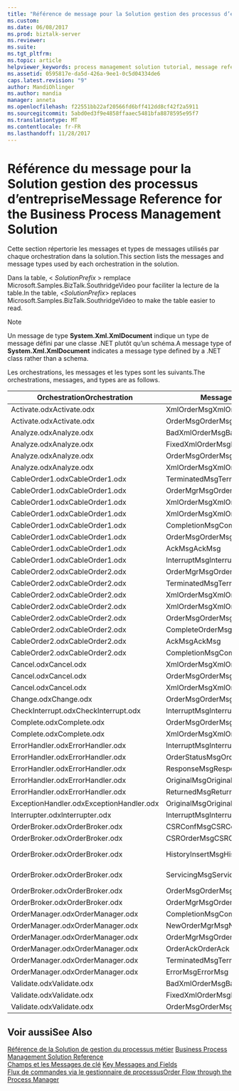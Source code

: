 ```yaml
---
title: "Référence de message pour la Solution gestion des processus d’entreprise | Documents Microsoft"
ms.custom: 
ms.date: 06/08/2017
ms.prod: biztalk-server
ms.reviewer: 
ms.suite: 
ms.tgt_pltfrm: 
ms.topic: article
helpviewer_keywords: process management solution tutorial, message reference
ms.assetid: 0595817e-da5d-426a-9ee1-0c5d04334de6
caps.latest.revision: "9"
author: MandiOhlinger
ms.author: mandia
manager: anneta
ms.openlocfilehash: f22551bb22af20566fd6bff412dd8cf42f2a5911
ms.sourcegitcommit: 5abd0ed3f9e4858ffaaec5481bfa8878595e95f7
ms.translationtype: MT
ms.contentlocale: fr-FR
ms.lasthandoff: 11/28/2017
---
```

# <a name="message-reference-for-the-business-process-management-solution"></a><span data-ttu-id="5185a-102">Référence du message pour la Solution gestion des processus d’entreprise</span><span class="sxs-lookup"><span data-stu-id="5185a-102">Message Reference for the Business Process Management Solution</span></span>
<span data-ttu-id="5185a-103">Cette section répertorie les messages et types de messages utilisés par chaque orchestration dans la solution.</span><span class="sxs-lookup"><span data-stu-id="5185a-103">This section lists the messages and message types used by each orchestration in the solution.</span></span>  
  
 <span data-ttu-id="5185a-104">Dans la table, \< *SolutionPrefix* \> remplace Microsoft.Samples.BizTalk.SouthridgeVideo pour faciliter la lecture de la table.</span><span class="sxs-lookup"><span data-stu-id="5185a-104">In the table, \<*SolutionPrefix*\> replaces Microsoft.Samples.BizTalk.SouthridgeVideo to make the table easier to read.</span></span>  
  
> [!NOTE]
>  <span data-ttu-id="5185a-105">Un message de type **System.Xml.XmlDocument** indique un type de message défini par une classe .NET plutôt qu’un schéma.</span><span class="sxs-lookup"><span data-stu-id="5185a-105">A message type of **System.Xml.XmlDocument** indicates a message type defined by a .NET class rather than a schema.</span></span>  
  
 <span data-ttu-id="5185a-106">Les orchestrations, les messages et les types sont les suivants.</span><span class="sxs-lookup"><span data-stu-id="5185a-106">The orchestrations, messages, and types are as follows.</span></span>  
  
|<span data-ttu-id="5185a-107">Orchestration</span><span class="sxs-lookup"><span data-stu-id="5185a-107">Orchestration</span></span>|<span data-ttu-id="5185a-108">Message</span><span class="sxs-lookup"><span data-stu-id="5185a-108">Message</span></span>|<span data-ttu-id="5185a-109">Type de message</span><span class="sxs-lookup"><span data-stu-id="5185a-109">Message Type</span></span>|  
|-------------------|-------------|------------------|  
|<span data-ttu-id="5185a-110">Activate.odx</span><span class="sxs-lookup"><span data-stu-id="5185a-110">Activate.odx</span></span>|<span data-ttu-id="5185a-111">XmlOrderMsg</span><span class="sxs-lookup"><span data-stu-id="5185a-111">XmlOrderMsg</span></span>|<span data-ttu-id="5185a-112">System.Xml.XmlDocument</span><span class="sxs-lookup"><span data-stu-id="5185a-112">System.Xml.XmlDocument</span></span>|  
|<span data-ttu-id="5185a-113">Activate.odx</span><span class="sxs-lookup"><span data-stu-id="5185a-113">Activate.odx</span></span>|<span data-ttu-id="5185a-114">OrderMsg</span><span class="sxs-lookup"><span data-stu-id="5185a-114">OrderMsg</span></span>|<span data-ttu-id="5185a-115">\<SolutionPrefix\>. Schemas.OrderSchema</span><span class="sxs-lookup"><span data-stu-id="5185a-115">\<SolutionPrefix\>.Schemas.OrderSchema</span></span>|  
|<span data-ttu-id="5185a-116">Analyze.odx</span><span class="sxs-lookup"><span data-stu-id="5185a-116">Analyze.odx</span></span>|<span data-ttu-id="5185a-117">BadXmlOrderMsg</span><span class="sxs-lookup"><span data-stu-id="5185a-117">BadXmlOrderMsg</span></span>|<span data-ttu-id="5185a-118">System.Xml.XmlDocument</span><span class="sxs-lookup"><span data-stu-id="5185a-118">System.Xml.XmlDocument</span></span>|  
|<span data-ttu-id="5185a-119">Analyze.odx</span><span class="sxs-lookup"><span data-stu-id="5185a-119">Analyze.odx</span></span>|<span data-ttu-id="5185a-120">FixedXmlOrderMsg</span><span class="sxs-lookup"><span data-stu-id="5185a-120">FixedXmlOrderMsg</span></span>|<span data-ttu-id="5185a-121">System.Xml.XmlDocument</span><span class="sxs-lookup"><span data-stu-id="5185a-121">System.Xml.XmlDocument</span></span>|  
|<span data-ttu-id="5185a-122">Analyze.odx</span><span class="sxs-lookup"><span data-stu-id="5185a-122">Analyze.odx</span></span>|<span data-ttu-id="5185a-123">OrderMsg</span><span class="sxs-lookup"><span data-stu-id="5185a-123">OrderMsg</span></span>|<span data-ttu-id="5185a-124">\<SolutionPrefix\>. Schemas.OrderSchema</span><span class="sxs-lookup"><span data-stu-id="5185a-124">\<SolutionPrefix\>.Schemas.OrderSchema</span></span>|  
|<span data-ttu-id="5185a-125">Analyze.odx</span><span class="sxs-lookup"><span data-stu-id="5185a-125">Analyze.odx</span></span>|<span data-ttu-id="5185a-126">XmlOrderMsg</span><span class="sxs-lookup"><span data-stu-id="5185a-126">XmlOrderMsg</span></span>|<span data-ttu-id="5185a-127">System.Xml.XmlDocument</span><span class="sxs-lookup"><span data-stu-id="5185a-127">System.Xml.XmlDocument</span></span>|  
|<span data-ttu-id="5185a-128">CableOrder1.odx</span><span class="sxs-lookup"><span data-stu-id="5185a-128">CableOrder1.odx</span></span>|<span data-ttu-id="5185a-129">TerminatedMsg</span><span class="sxs-lookup"><span data-stu-id="5185a-129">TerminatedMsg</span></span>|<span data-ttu-id="5185a-130">\<SolutionPrefix\>. SchemaClasses.Terminated</span><span class="sxs-lookup"><span data-stu-id="5185a-130">\<SolutionPrefix\>.SchemaClasses.Terminated</span></span>|  
|<span data-ttu-id="5185a-131">CableOrder1.odx</span><span class="sxs-lookup"><span data-stu-id="5185a-131">CableOrder1.odx</span></span>|<span data-ttu-id="5185a-132">OrderMgrMsg</span><span class="sxs-lookup"><span data-stu-id="5185a-132">OrderMgrMsg</span></span>|<span data-ttu-id="5185a-133">\<SolutionPrefix\>. OrderManager.OrderMgrMsgType</span><span class="sxs-lookup"><span data-stu-id="5185a-133">\<SolutionPrefix\>.OrderManager.OrderMgrMsgType</span></span>|  
|<span data-ttu-id="5185a-134">CableOrder1.odx</span><span class="sxs-lookup"><span data-stu-id="5185a-134">CableOrder1.odx</span></span>|<span data-ttu-id="5185a-135">XmlOrderMsg</span><span class="sxs-lookup"><span data-stu-id="5185a-135">XmlOrderMsg</span></span>|<span data-ttu-id="5185a-136">System.Xml.XmlDocument</span><span class="sxs-lookup"><span data-stu-id="5185a-136">System.Xml.XmlDocument</span></span>|  
|<span data-ttu-id="5185a-137">CableOrder1.odx</span><span class="sxs-lookup"><span data-stu-id="5185a-137">CableOrder1.odx</span></span>|<span data-ttu-id="5185a-138">XmlOrderMsg</span><span class="sxs-lookup"><span data-stu-id="5185a-138">XmlOrderMsg</span></span>|<span data-ttu-id="5185a-139">System.Xml.XmlDocument</span><span class="sxs-lookup"><span data-stu-id="5185a-139">System.Xml.XmlDocument</span></span>|  
|<span data-ttu-id="5185a-140">CableOrder1.odx</span><span class="sxs-lookup"><span data-stu-id="5185a-140">CableOrder1.odx</span></span>|<span data-ttu-id="5185a-141">CompletionMsg</span><span class="sxs-lookup"><span data-stu-id="5185a-141">CompletionMsg</span></span>|<span data-ttu-id="5185a-142">\<SolutionPrefix\>. OrderManager.OrderMgrMsgType</span><span class="sxs-lookup"><span data-stu-id="5185a-142">\<SolutionPrefix\>.OrderManager.OrderMgrMsgType</span></span>|  
|<span data-ttu-id="5185a-143">CableOrder1.odx</span><span class="sxs-lookup"><span data-stu-id="5185a-143">CableOrder1.odx</span></span>|<span data-ttu-id="5185a-144">OrderMsg</span><span class="sxs-lookup"><span data-stu-id="5185a-144">OrderMsg</span></span>|<span data-ttu-id="5185a-145">\<SolutionPrefix\>. Schemas.OrderSchema</span><span class="sxs-lookup"><span data-stu-id="5185a-145">\<SolutionPrefix\>.Schemas.OrderSchema</span></span>|  
|<span data-ttu-id="5185a-146">CableOrder1.odx</span><span class="sxs-lookup"><span data-stu-id="5185a-146">CableOrder1.odx</span></span>|<span data-ttu-id="5185a-147">AckMsg</span><span class="sxs-lookup"><span data-stu-id="5185a-147">AckMsg</span></span>|<span data-ttu-id="5185a-148">\<SolutionPrefix\>. SchemaClasses.OrderAck</span><span class="sxs-lookup"><span data-stu-id="5185a-148">\<SolutionPrefix\>.SchemaClasses.OrderAck</span></span>|  
|<span data-ttu-id="5185a-149">CableOrder1.odx</span><span class="sxs-lookup"><span data-stu-id="5185a-149">CableOrder1.odx</span></span>|<span data-ttu-id="5185a-150">InterruptMsg</span><span class="sxs-lookup"><span data-stu-id="5185a-150">InterruptMsg</span></span>|<span data-ttu-id="5185a-151">\<SolutionPrefix\>. SchemaClasses.Interrupt</span><span class="sxs-lookup"><span data-stu-id="5185a-151">\<SolutionPrefix\>.SchemaClasses.Interrupt</span></span>|  
|<span data-ttu-id="5185a-152">CableOrder2.odx</span><span class="sxs-lookup"><span data-stu-id="5185a-152">CableOrder2.odx</span></span>|<span data-ttu-id="5185a-153">OrderMgrMsg</span><span class="sxs-lookup"><span data-stu-id="5185a-153">OrderMgrMsg</span></span>|<span data-ttu-id="5185a-154">\<SolutionPrefix\>. OrderManager.OrderMgrMsgType</span><span class="sxs-lookup"><span data-stu-id="5185a-154">\<SolutionPrefix\>.OrderManager.OrderMgrMsgType</span></span>|  
|<span data-ttu-id="5185a-155">CableOrder2.odx</span><span class="sxs-lookup"><span data-stu-id="5185a-155">CableOrder2.odx</span></span>|<span data-ttu-id="5185a-156">TerminatedMsg</span><span class="sxs-lookup"><span data-stu-id="5185a-156">TerminatedMsg</span></span>|<span data-ttu-id="5185a-157">\<SolutionPrefix\>. SchemaClasses.Terminated</span><span class="sxs-lookup"><span data-stu-id="5185a-157">\<SolutionPrefix\>.SchemaClasses.Terminated</span></span>|  
|<span data-ttu-id="5185a-158">CableOrder2.odx</span><span class="sxs-lookup"><span data-stu-id="5185a-158">CableOrder2.odx</span></span>|<span data-ttu-id="5185a-159">XmlOrderMsg</span><span class="sxs-lookup"><span data-stu-id="5185a-159">XmlOrderMsg</span></span>|<span data-ttu-id="5185a-160">System.Xml.XmlDocument</span><span class="sxs-lookup"><span data-stu-id="5185a-160">System.Xml.XmlDocument</span></span>|  
|<span data-ttu-id="5185a-161">CableOrder2.odx</span><span class="sxs-lookup"><span data-stu-id="5185a-161">CableOrder2.odx</span></span>|<span data-ttu-id="5185a-162">XmlOrderMsg</span><span class="sxs-lookup"><span data-stu-id="5185a-162">XmlOrderMsg</span></span>|<span data-ttu-id="5185a-163">System.Xml.XmlDocument</span><span class="sxs-lookup"><span data-stu-id="5185a-163">System.Xml.XmlDocument</span></span>|  
|<span data-ttu-id="5185a-164">CableOrder2.odx</span><span class="sxs-lookup"><span data-stu-id="5185a-164">CableOrder2.odx</span></span>|<span data-ttu-id="5185a-165">OrderMsg</span><span class="sxs-lookup"><span data-stu-id="5185a-165">OrderMsg</span></span>|<span data-ttu-id="5185a-166">\<SolutionPrefix\>. Schemas.OrderSchema</span><span class="sxs-lookup"><span data-stu-id="5185a-166">\<SolutionPrefix\>.Schemas.OrderSchema</span></span>|  
|<span data-ttu-id="5185a-167">CableOrder2.odx</span><span class="sxs-lookup"><span data-stu-id="5185a-167">CableOrder2.odx</span></span>|<span data-ttu-id="5185a-168">CompleteOrderMsg</span><span class="sxs-lookup"><span data-stu-id="5185a-168">CompleteOrderMsg</span></span>|<span data-ttu-id="5185a-169">\<SolutionPrefix\>. Schemas.OrderSchema</span><span class="sxs-lookup"><span data-stu-id="5185a-169">\<SolutionPrefix\>.Schemas.OrderSchema</span></span>|  
|<span data-ttu-id="5185a-170">CableOrder2.odx</span><span class="sxs-lookup"><span data-stu-id="5185a-170">CableOrder2.odx</span></span>|<span data-ttu-id="5185a-171">AckMsg</span><span class="sxs-lookup"><span data-stu-id="5185a-171">AckMsg</span></span>|<span data-ttu-id="5185a-172">\<SolutionPrefix\>. SchemaClasses.OrderAck</span><span class="sxs-lookup"><span data-stu-id="5185a-172">\<SolutionPrefix\>.SchemaClasses.OrderAck</span></span>|  
|<span data-ttu-id="5185a-173">CableOrder2.odx</span><span class="sxs-lookup"><span data-stu-id="5185a-173">CableOrder2.odx</span></span>|<span data-ttu-id="5185a-174">CompletionMsg</span><span class="sxs-lookup"><span data-stu-id="5185a-174">CompletionMsg</span></span>|<span data-ttu-id="5185a-175">\<SolutionPrefix\>. OrderManager.OrderMgrMsgType</span><span class="sxs-lookup"><span data-stu-id="5185a-175">\<SolutionPrefix\>.OrderManager.OrderMgrMsgType</span></span>|  
|<span data-ttu-id="5185a-176">Cancel.odx</span><span class="sxs-lookup"><span data-stu-id="5185a-176">Cancel.odx</span></span>|<span data-ttu-id="5185a-177">XmlOrderMsg</span><span class="sxs-lookup"><span data-stu-id="5185a-177">XmlOrderMsg</span></span>|<span data-ttu-id="5185a-178">System.Xml.XmlDocument</span><span class="sxs-lookup"><span data-stu-id="5185a-178">System.Xml.XmlDocument</span></span>|  
|<span data-ttu-id="5185a-179">Cancel.odx</span><span class="sxs-lookup"><span data-stu-id="5185a-179">Cancel.odx</span></span>|<span data-ttu-id="5185a-180">OrderMsg</span><span class="sxs-lookup"><span data-stu-id="5185a-180">OrderMsg</span></span>|<span data-ttu-id="5185a-181">\<SolutionPrefix\>. Schemas.OrderSchema</span><span class="sxs-lookup"><span data-stu-id="5185a-181">\<SolutionPrefix\>.Schemas.OrderSchema</span></span>|  
|<span data-ttu-id="5185a-182">Cancel.odx</span><span class="sxs-lookup"><span data-stu-id="5185a-182">Cancel.odx</span></span>|<span data-ttu-id="5185a-183">XmlOrderMsg</span><span class="sxs-lookup"><span data-stu-id="5185a-183">XmlOrderMsg</span></span>|<span data-ttu-id="5185a-184">System.Xml.XmlDocument</span><span class="sxs-lookup"><span data-stu-id="5185a-184">System.Xml.XmlDocument</span></span>|  
|<span data-ttu-id="5185a-185">Change.odx</span><span class="sxs-lookup"><span data-stu-id="5185a-185">Change.odx</span></span>|<span data-ttu-id="5185a-186">OrderMsg</span><span class="sxs-lookup"><span data-stu-id="5185a-186">OrderMsg</span></span>|<span data-ttu-id="5185a-187">\<SolutionPrefix\>. Schemas.OrderSchema</span><span class="sxs-lookup"><span data-stu-id="5185a-187">\<SolutionPrefix\>.Schemas.OrderSchema</span></span>|  
|<span data-ttu-id="5185a-188">CheckInterrupt.odx</span><span class="sxs-lookup"><span data-stu-id="5185a-188">CheckInterrupt.odx</span></span>|<span data-ttu-id="5185a-189">InterruptMsg</span><span class="sxs-lookup"><span data-stu-id="5185a-189">InterruptMsg</span></span>|<span data-ttu-id="5185a-190">\<SolutionPrefix\>. SchemaClasses.Interrupt</span><span class="sxs-lookup"><span data-stu-id="5185a-190">\<SolutionPrefix\>.SchemaClasses.Interrupt</span></span>|  
|<span data-ttu-id="5185a-191">Complete.odx</span><span class="sxs-lookup"><span data-stu-id="5185a-191">Complete.odx</span></span>|<span data-ttu-id="5185a-192">OrderMsg</span><span class="sxs-lookup"><span data-stu-id="5185a-192">OrderMsg</span></span>|<span data-ttu-id="5185a-193">\<SolutionPrefix\>. Schemas.OrderSchema</span><span class="sxs-lookup"><span data-stu-id="5185a-193">\<SolutionPrefix\>.Schemas.OrderSchema</span></span>|  
|<span data-ttu-id="5185a-194">Complete.odx</span><span class="sxs-lookup"><span data-stu-id="5185a-194">Complete.odx</span></span>|<span data-ttu-id="5185a-195">XmlOrderMsg</span><span class="sxs-lookup"><span data-stu-id="5185a-195">XmlOrderMsg</span></span>|<span data-ttu-id="5185a-196">System.Xml.XmlDocument</span><span class="sxs-lookup"><span data-stu-id="5185a-196">System.Xml.XmlDocument</span></span>|  
|<span data-ttu-id="5185a-197">ErrorHandler.odx</span><span class="sxs-lookup"><span data-stu-id="5185a-197">ErrorHandler.odx</span></span>|<span data-ttu-id="5185a-198">InterruptMsg</span><span class="sxs-lookup"><span data-stu-id="5185a-198">InterruptMsg</span></span>|<span data-ttu-id="5185a-199">\<SolutionPrefix\>. SchemaClasses.Interrupt</span><span class="sxs-lookup"><span data-stu-id="5185a-199">\<SolutionPrefix\>.SchemaClasses.Interrupt</span></span>|  
|<span data-ttu-id="5185a-200">ErrorHandler.odx</span><span class="sxs-lookup"><span data-stu-id="5185a-200">ErrorHandler.odx</span></span>|<span data-ttu-id="5185a-201">OrderStatusMsg</span><span class="sxs-lookup"><span data-stu-id="5185a-201">OrderStatusMsg</span></span>|<span data-ttu-id="5185a-202">\<SolutionPrefix\>. SchemaClasses.OrderStatus</span><span class="sxs-lookup"><span data-stu-id="5185a-202">\<SolutionPrefix\>.SchemaClasses.OrderStatus</span></span>|  
|<span data-ttu-id="5185a-203">ErrorHandler.odx</span><span class="sxs-lookup"><span data-stu-id="5185a-203">ErrorHandler.odx</span></span>|<span data-ttu-id="5185a-204">ResponseMsg</span><span class="sxs-lookup"><span data-stu-id="5185a-204">ResponseMsg</span></span>|<span data-ttu-id="5185a-205">\<SolutionPrefix\>. SchemaClasses.OrderStatus</span><span class="sxs-lookup"><span data-stu-id="5185a-205">\<SolutionPrefix\>.SchemaClasses.OrderStatus</span></span>|  
|<span data-ttu-id="5185a-206">ErrorHandler.odx</span><span class="sxs-lookup"><span data-stu-id="5185a-206">ErrorHandler.odx</span></span>|<span data-ttu-id="5185a-207">OriginalMsg</span><span class="sxs-lookup"><span data-stu-id="5185a-207">OriginalMsg</span></span>|<span data-ttu-id="5185a-208">System.Xml.XmlDocument</span><span class="sxs-lookup"><span data-stu-id="5185a-208">System.Xml.XmlDocument</span></span>|  
|<span data-ttu-id="5185a-209">ErrorHandler.odx</span><span class="sxs-lookup"><span data-stu-id="5185a-209">ErrorHandler.odx</span></span>|<span data-ttu-id="5185a-210">ReturnedMsg</span><span class="sxs-lookup"><span data-stu-id="5185a-210">ReturnedMsg</span></span>|<span data-ttu-id="5185a-211">System.Xml.XmlDocument</span><span class="sxs-lookup"><span data-stu-id="5185a-211">System.Xml.XmlDocument</span></span>|  
|<span data-ttu-id="5185a-212">ExceptionHandler.odx</span><span class="sxs-lookup"><span data-stu-id="5185a-212">ExceptionHandler.odx</span></span>|<span data-ttu-id="5185a-213">OriginalMsg</span><span class="sxs-lookup"><span data-stu-id="5185a-213">OriginalMsg</span></span>|<span data-ttu-id="5185a-214">System.Xml.XmlDocument</span><span class="sxs-lookup"><span data-stu-id="5185a-214">System.Xml.XmlDocument</span></span>|  
|<span data-ttu-id="5185a-215">Interrupter.odx</span><span class="sxs-lookup"><span data-stu-id="5185a-215">Interrupter.odx</span></span>|<span data-ttu-id="5185a-216">InterruptMsg</span><span class="sxs-lookup"><span data-stu-id="5185a-216">InterruptMsg</span></span>|<span data-ttu-id="5185a-217">\<SolutionPrefix\>. SchemaClasses.Interrupt</span><span class="sxs-lookup"><span data-stu-id="5185a-217">\<SolutionPrefix\>.SchemaClasses.Interrupt</span></span>|  
|<span data-ttu-id="5185a-218">OrderBroker.odx</span><span class="sxs-lookup"><span data-stu-id="5185a-218">OrderBroker.odx</span></span>|<span data-ttu-id="5185a-219">CSRConfMsg</span><span class="sxs-lookup"><span data-stu-id="5185a-219">CSRConfMsg</span></span>|<span data-ttu-id="5185a-220">\<SolutionPrefix\>. OrderBrokerSchemas.CSR_OrderRequestSchema</span><span class="sxs-lookup"><span data-stu-id="5185a-220">\<SolutionPrefix\>.OrderBrokerSchemas.CSR_OrderRequestSchema</span></span>|  
|<span data-ttu-id="5185a-221">OrderBroker.odx</span><span class="sxs-lookup"><span data-stu-id="5185a-221">OrderBroker.odx</span></span>|<span data-ttu-id="5185a-222">CSROrderMsg</span><span class="sxs-lookup"><span data-stu-id="5185a-222">CSROrderMsg</span></span>|<span data-ttu-id="5185a-223">\<SolutionPrefix\>. OrderBrokerSchemas.CSR_OrderRequestSchema</span><span class="sxs-lookup"><span data-stu-id="5185a-223">\<SolutionPrefix\>.OrderBrokerSchemas.CSR_OrderRequestSchema</span></span>|  
|<span data-ttu-id="5185a-224">OrderBroker.odx</span><span class="sxs-lookup"><span data-stu-id="5185a-224">OrderBroker.odx</span></span>|<span data-ttu-id="5185a-225">HistoryInsertMsg</span><span class="sxs-lookup"><span data-stu-id="5185a-225">HistoryInsertMsg</span></span>|<span data-ttu-id="5185a-226">\<SolutionPrefix\>. OrderBrokerSchemas.SQLHistoryInsertSchema.HistoryInsert</span><span class="sxs-lookup"><span data-stu-id="5185a-226">\<SolutionPrefix\>.OrderBrokerSchemas.SQLHistoryInsertSchema.HistoryInsert</span></span>|  
|<span data-ttu-id="5185a-227">OrderBroker.odx</span><span class="sxs-lookup"><span data-stu-id="5185a-227">OrderBroker.odx</span></span>|<span data-ttu-id="5185a-228">ServicingMsg</span><span class="sxs-lookup"><span data-stu-id="5185a-228">ServicingMsg</span></span>|<span data-ttu-id="5185a-229">\<SolutionPrefix\>. OrderBrokerSchemas.Servicing_OrderRequestSchema</span><span class="sxs-lookup"><span data-stu-id="5185a-229">\<SolutionPrefix\>.OrderBrokerSchemas.Servicing_OrderRequestSchema</span></span>|  
|<span data-ttu-id="5185a-230">OrderBroker.odx</span><span class="sxs-lookup"><span data-stu-id="5185a-230">OrderBroker.odx</span></span>|<span data-ttu-id="5185a-231">OrderMsg</span><span class="sxs-lookup"><span data-stu-id="5185a-231">OrderMsg</span></span>|<span data-ttu-id="5185a-232">\<SolutionPrefix\>. Schemas.OrderSchema</span><span class="sxs-lookup"><span data-stu-id="5185a-232">\<SolutionPrefix\>.Schemas.OrderSchema</span></span>|  
|<span data-ttu-id="5185a-233">OrderBroker.odx</span><span class="sxs-lookup"><span data-stu-id="5185a-233">OrderBroker.odx</span></span>|<span data-ttu-id="5185a-234">OrderMgrMsg</span><span class="sxs-lookup"><span data-stu-id="5185a-234">OrderMgrMsg</span></span>|<span data-ttu-id="5185a-235">\<SolutionPrefix\>. OrderBroker.OrderMgrMPMsg</span><span class="sxs-lookup"><span data-stu-id="5185a-235">\<SolutionPrefix\>.OrderBroker.OrderMgrMPMsg</span></span>|  
|<span data-ttu-id="5185a-236">OrderManager.odx</span><span class="sxs-lookup"><span data-stu-id="5185a-236">OrderManager.odx</span></span>|<span data-ttu-id="5185a-237">CompletionMsg</span><span class="sxs-lookup"><span data-stu-id="5185a-237">CompletionMsg</span></span>|<span data-ttu-id="5185a-238">\<SolutionPrefix\>. SchemaClasses.OrderStatus</span><span class="sxs-lookup"><span data-stu-id="5185a-238">\<SolutionPrefix\>.SchemaClasses.OrderStatus</span></span>|  
|<span data-ttu-id="5185a-239">OrderManager.odx</span><span class="sxs-lookup"><span data-stu-id="5185a-239">OrderManager.odx</span></span>|<span data-ttu-id="5185a-240">NewOrderMgrMsg</span><span class="sxs-lookup"><span data-stu-id="5185a-240">NewOrderMgrMsg</span></span>|<span data-ttu-id="5185a-241">\<SolutionPrefix\>. OrderManager.OrderMgrMsgType</span><span class="sxs-lookup"><span data-stu-id="5185a-241">\<SolutionPrefix\>.OrderManager.OrderMgrMsgType</span></span>|  
|<span data-ttu-id="5185a-242">OrderManager.odx</span><span class="sxs-lookup"><span data-stu-id="5185a-242">OrderManager.odx</span></span>|<span data-ttu-id="5185a-243">OrderMgrMsg</span><span class="sxs-lookup"><span data-stu-id="5185a-243">OrderMgrMsg</span></span>|<span data-ttu-id="5185a-244">\<SolutionPrefix\>. OrderManager.OrderMgrMsgType</span><span class="sxs-lookup"><span data-stu-id="5185a-244">\<SolutionPrefix\>.OrderManager.OrderMgrMsgType</span></span>|  
|<span data-ttu-id="5185a-245">OrderManager.odx</span><span class="sxs-lookup"><span data-stu-id="5185a-245">OrderManager.odx</span></span>|<span data-ttu-id="5185a-246">OrderAck</span><span class="sxs-lookup"><span data-stu-id="5185a-246">OrderAck</span></span>|<span data-ttu-id="5185a-247">\<SolutionPrefix\>. SchemaClasses.OrderAck</span><span class="sxs-lookup"><span data-stu-id="5185a-247">\<SolutionPrefix\>.SchemaClasses.OrderAck</span></span>|  
|<span data-ttu-id="5185a-248">OrderManager.odx</span><span class="sxs-lookup"><span data-stu-id="5185a-248">OrderManager.odx</span></span>|<span data-ttu-id="5185a-249">TerminatedMsg</span><span class="sxs-lookup"><span data-stu-id="5185a-249">TerminatedMsg</span></span>|<span data-ttu-id="5185a-250">\<SolutionPrefix\>. SchemaClasses.Terminated</span><span class="sxs-lookup"><span data-stu-id="5185a-250">\<SolutionPrefix\>.SchemaClasses.Terminated</span></span>|  
|<span data-ttu-id="5185a-251">OrderManager.odx</span><span class="sxs-lookup"><span data-stu-id="5185a-251">OrderManager.odx</span></span>|<span data-ttu-id="5185a-252">ErrorMsg</span><span class="sxs-lookup"><span data-stu-id="5185a-252">ErrorMsg</span></span>|<span data-ttu-id="5185a-253">\<SolutionPrefix\>. OrderManager.OrderMgrMsgType</span><span class="sxs-lookup"><span data-stu-id="5185a-253">\<SolutionPrefix\>.OrderManager.OrderMgrMsgType</span></span>|  
|<span data-ttu-id="5185a-254">Validate.odx</span><span class="sxs-lookup"><span data-stu-id="5185a-254">Validate.odx</span></span>|<span data-ttu-id="5185a-255">BadXmlOrderMsg</span><span class="sxs-lookup"><span data-stu-id="5185a-255">BadXmlOrderMsg</span></span>|<span data-ttu-id="5185a-256">System.Xml.XmlDocument</span><span class="sxs-lookup"><span data-stu-id="5185a-256">System.Xml.XmlDocument</span></span>|  
|<span data-ttu-id="5185a-257">Validate.odx</span><span class="sxs-lookup"><span data-stu-id="5185a-257">Validate.odx</span></span>|<span data-ttu-id="5185a-258">FixedXmlOrderMsg</span><span class="sxs-lookup"><span data-stu-id="5185a-258">FixedXmlOrderMsg</span></span>|<span data-ttu-id="5185a-259">System.Xml.XmlDocument</span><span class="sxs-lookup"><span data-stu-id="5185a-259">System.Xml.XmlDocument</span></span>|  
|<span data-ttu-id="5185a-260">Validate.odx</span><span class="sxs-lookup"><span data-stu-id="5185a-260">Validate.odx</span></span>|<span data-ttu-id="5185a-261">OrderMsg</span><span class="sxs-lookup"><span data-stu-id="5185a-261">OrderMsg</span></span>|<span data-ttu-id="5185a-262">\<SolutionPrefix\>. Schemas.OrderSchema</span><span class="sxs-lookup"><span data-stu-id="5185a-262">\<SolutionPrefix\>.Schemas.OrderSchema</span></span>|  
  
## <a name="see-also"></a><span data-ttu-id="5185a-263">Voir aussi</span><span class="sxs-lookup"><span data-stu-id="5185a-263">See Also</span></span>  
 <span data-ttu-id="5185a-264">[Référence de la Solution de gestion du processus métier](../core/business-process-management-solution-reference.md) </span><span class="sxs-lookup"><span data-stu-id="5185a-264">[Business Process Management Solution Reference](../core/business-process-management-solution-reference.md) </span></span>  
 <span data-ttu-id="5185a-265">[Champs et les Messages de clé](../core/key-messages-and-fields.md) </span><span class="sxs-lookup"><span data-stu-id="5185a-265">[Key Messages and Fields](../core/key-messages-and-fields.md) </span></span>  
 [<span data-ttu-id="5185a-266">Flux de commandes via le gestionnaire de processus</span><span class="sxs-lookup"><span data-stu-id="5185a-266">Order Flow through the Process Manager</span></span>](../core/order-flow-through-the-process-manager.md)